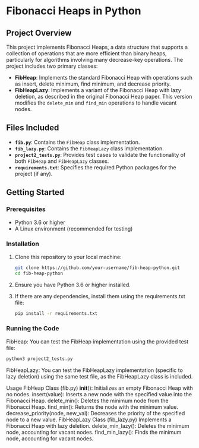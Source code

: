# Fibonacci Heaps in Python

## Project Overview

This project implements Fibonacci Heaps, a data structure that supports a collection of operations that are more efficient than binary heaps, particularly for algorithms involving many decrease-key operations. The project includes two primary classes:

- **FibHeap**: Implements the standard Fibonacci Heap with operations such as insert, delete minimum, find minimum, and decrease priority.
- **FibHeapLazy**: Implements a variant of the Fibonacci Heap with lazy deletion, as described in the original Fibonacci Heap paper. This version modifies the `delete_min` and `find_min` operations to handle vacant nodes.

## Files Included

- **`fib.py`**: Contains the `FibHeap` class implementation.
- **`fib_lazy.py`**: Contains the `FibHeapLazy` class implementation.
- **`project2_tests.py`**: Provides test cases to validate the functionality of both `FibHeap` and `FibHeapLazy` classes.
- **`requirements.txt`**: Specifies the required Python packages for the project (if any).

## Getting Started

### Prerequisites

- Python 3.6 or higher
- A Linux environment (recommended for testing)

### Installation

1. Clone this repository to your local machine:

   ```bash
   git clone https://github.com/your-username/fib-heap-python.git
   cd fib-heap-python
2. Ensure you have Python 3.6 or higher installed.

3. If there are any dependencies, install them using the requirements.txt file:
   ```bash
   pip install -r requirements.txt

### Running the Code

FibHeap: You can test the FibHeap implementation using the provided test file:

```bash
python3 project2_tests.py
```

FibHeapLazy: You can test the FibHeapLazy implementation (specific to lazy deletion) using the same test file, as the FibHeapLazy class is included.

Usage
FibHeap Class (fib.py)
__init__(): Initializes an empty Fibonacci Heap with no nodes.
insert(value): Inserts a new node with the specified value into the Fibonacci Heap.
delete_min(): Deletes the minimum node from the Fibonacci Heap.
find_min(): Returns the node with the minimum value.
decrease_priority(node, new_val): Decreases the priority of the specified node to a new value.
FibHeapLazy Class (fib_lazy.py)
Implements a Fibonacci Heap with lazy deletion.
delete_min_lazy(): Deletes the minimum node, accounting for vacant nodes.
find_min_lazy(): Finds the minimum node, accounting for vacant nodes.

